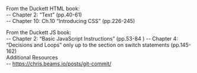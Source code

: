 From the Duckett HTML book:  
-- Chapter 2: “Text” (pp.40-61)  
-- Chapter 10: Ch.10 “Introducing CSS” (pp.226-245)  

From the Duckett JS book:  
-- Chapter 2: “Basic JavaScript Instructions” (pp.53-84  )
-- Chapter 4: “Decisions and Loops” only up to the section on switch statements (pp.145-162)  
Additional Resources  
-- https://chris.beams.io/posts/git-commit/  
